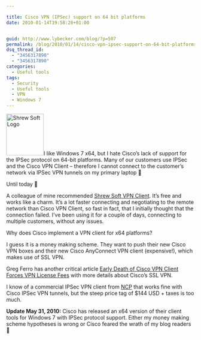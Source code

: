 ```yaml
---

title: Cisco VPN (IPSec) support on 64 bit platforms
date: 2010-01-14T19:58:28+01:00


guid: http://www.lybecker.com/blog/?p=507
permalink: /blog/2010/01/14/cisco-vpn-ipsec-support-on-64-bit-platforms/
dsq_thread_id:
  - "3456317890"
  - "3456317890"
categories:
  - Useful tools
tags:
  - Security
  - Useful tools
  - VPN
  - Windows 7
---
```

[<img loading="lazy" class="alignright size-full wp-image-508" title="Shrew Soft Logo" src="http://www.lybecker.com/blog/wp-content/uploads/shrewsoft-logo.png" alt="Shrew Soft Logo" width="100" height="111" />](http://www.shrew.net/)I like Windows 7 x64, but I hate Cisco’s lack of support for the IPSec protocol on 64-bit platforms. Many of our customers use IPSec and the Cisco VPN Client – therefore I cannot connect to the customer’s network via IPSec VPN tunnels on my primary laptop 🙁

Until today 🙂

A colleague of mine recommended [Shrew Soft VPN Client](http://www.shrew.net/ "Shrew Soft's website"). It’s free and works like a charm. It’s a lot faster connecting and negotiating to the remote network than Cisco VPN Client, so fast in fact, that I initially thought that the connection failed. I’ve been using it for a couple of days, connecting to multiple customers, without any issues.

Why does Cisco implement a VPN client for x64 platforms?

I guess it is a money making scheme. They want to push their new Cisco VPN boxes and their new Cisco AnyConnect VPN client (expensive!), which makes use of SSL VPN.

Greg Ferro has another critical article [Early Death of Cisco VPN Client Forces VPN License Fees](http://etherealmind.com/premature-death-cisco-vpn-client-end-of-life/ "Article Early Death of Cisco VPN Client Forces VPN License Fees") with more details about Cisco’s SSL VPN.

I know of a commercial IPSec VPN client from [NCP](http://www.ncp-e.com/en/solutions/vpn-products/secure-entry-client.html "NCP's CPN client") that works fine with Cisco IPSec VPN tunnels, but the steep price tag of $144 USD + taxes is too much.

**Update May 31, 2010:** Cisco has released an x64 version of their client tools for Windows 7 with IPSec protocol support. Either my money making scheme hypotheses is wrong or Cisco feared the wrath of my blog readers 🙂

<div class="zemanta-pixie" style="margin-top: 10px; height: 15px;">
  <span class="zem-script more-related pretty-attribution"></span>
</div>
